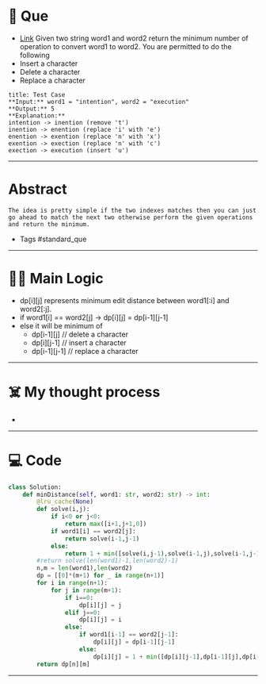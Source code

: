 # 🧩 Que
- [Link](https://leetcode.com/problems/edit-distance/)
Given two string word1 and word2 return the minimum number of operation to convert word1 to word2. You are permitted to do the following
- Insert a character
- Delete a character
- Replace a character
```ad-question
title: Test Case
**Input:** word1 = "intention", word2 = "execution"
**Output:** 5
**Explanation:** 
intention -> inention (remove 't')
inention -> enention (replace 'i' with 'e')
enention -> exention (replace 'n' with 'x')
exention -> exection (replace 'n' with 'c')
exection -> execution (insert 'u')
```

---
# Abstract
```ad-abstract
The idea is pretty simple if the two indexes matches then you can just go ahead to match the next two otherwise perform the given operations and return the minimum.
```

- Tags #standard_que 
--- 
# 🕵️‍♂️ Main Logic
- dp[i][j] represents minimum edit distance between word1[:i] and word2[:j].
- if word1[i] == word2[j] -> dp[i][j] = dp[i-1][j-1]
- else it will be minimum of
	- dp[i-1][j] // delete a character
	- dp[i][j-1] // insert a character
	- dp[i-1][j-1] // replace a character

---
# ☠️ My thought process
- 
---

# 💻 Code
```python
class Solution:
    def minDistance(self, word1: str, word2: str) -> int:
        @lru_cache(None)
        def solve(i,j):
            if i<0 or j<0:
                return max([i+1,j+1,0])
            if word1[i] == word2[j]:
                return solve(i-1,j-1)
            else:
                return 1 + min([solve(i,j-1),solve(i-1,j),solve(i-1,j-1)])
        #return solve(len(word1)-1,len(word2)-1)
        n,m = len(word1),len(word2)
        dp = [[0]*(m+1) for _ in range(n+1)]
        for i in range(n+1):
            for j in range(m+1):
                if i==0:
                    dp[i][j] = j
                elif j==0:
                    dp[i][j] = i
                else:
                    if word1[i-1] == word2[j-1]:
                        dp[i][j] = dp[i-1][j-1]
                    else:
                        dp[i][j] = 1 + min([dp[i][j-1],dp[i-1][j],dp[i-1][j-1]])
        return dp[n][m]
```
---
